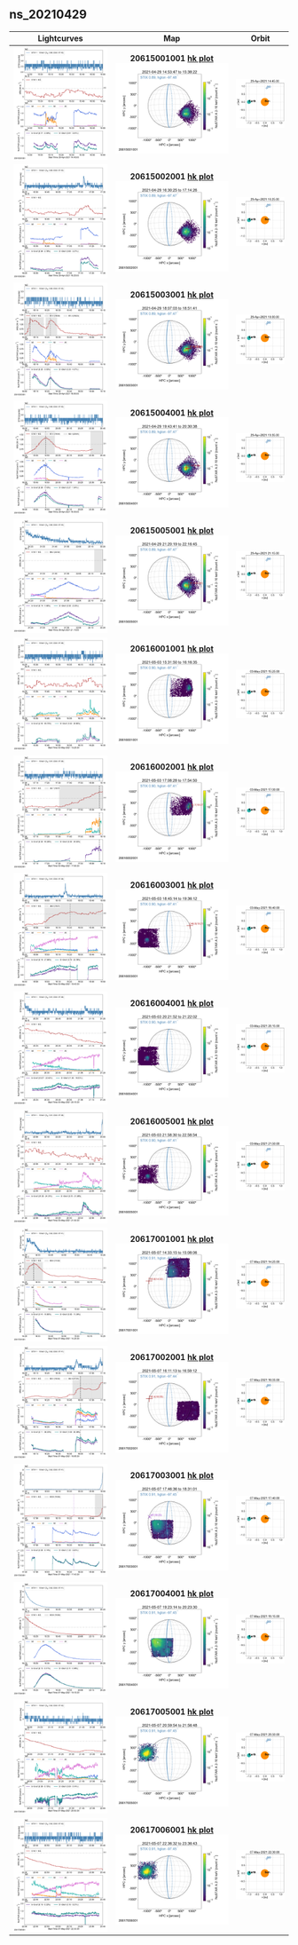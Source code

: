 ## ns_20210429
 
|  Lightcurves |  Map | Orbit |
|:---:|:---:|:---:|
|[![](ltc_20210429_1445_20615001001_ngs.png)](ltc_20210429_1445_20615001001_ngs.png)|**20615001001 [hk plot](hkltc_20210429_1445_20615001001_ngs.png)**<br/>[![](map_20210429_1445_20615001001_ngs.png)](map_20210429_1445_20615001001_ngs.png)|[![](orbeph_20210429_1445_20615001001_ngs.png)](orbeph_20210429_1445_20615001001_ngs.png)|
|[![](ltc_20210429_1625_20615002001_ngs.png)](ltc_20210429_1625_20615002001_ngs.png)|**20615002001 [hk plot](hkltc_20210429_1625_20615002001_ngs.png)**<br/>[![](map_20210429_1625_20615002001_ngs.png)](map_20210429_1625_20615002001_ngs.png)|[![](orbeph_20210429_1625_20615002001_ngs.png)](orbeph_20210429_1625_20615002001_ngs.png)|
|[![](ltc_20210429_1800_20615003001_ngs.png)](ltc_20210429_1800_20615003001_ngs.png)|**20615003001 [hk plot](hkltc_20210429_1800_20615003001_ngs.png)**<br/>[![](map_20210429_1800_20615003001_ngs.png)](map_20210429_1800_20615003001_ngs.png)|[![](orbeph_20210429_1800_20615003001_ngs.png)](orbeph_20210429_1800_20615003001_ngs.png)|
|[![](ltc_20210429_1935_20615004001_ngs.png)](ltc_20210429_1935_20615004001_ngs.png)|**20615004001 [hk plot](hkltc_20210429_1935_20615004001_ngs.png)**<br/>[![](map_20210429_1935_20615004001_ngs.png)](map_20210429_1935_20615004001_ngs.png)|[![](orbeph_20210429_1935_20615004001_ngs.png)](orbeph_20210429_1935_20615004001_ngs.png)|
|[![](ltc_20210429_2115_20615005001_ngs.png)](ltc_20210429_2115_20615005001_ngs.png)|**20615005001 [hk plot](hkltc_20210429_2115_20615005001_ngs.png)**<br/>[![](map_20210429_2115_20615005001_ngs.png)](map_20210429_2115_20615005001_ngs.png)|[![](orbeph_20210429_2115_20615005001_ngs.png)](orbeph_20210429_2115_20615005001_ngs.png)|
|[![](ltc_20210503_1525_20616001001_ngs.png)](ltc_20210503_1525_20616001001_ngs.png)|**20616001001 [hk plot](hkltc_20210503_1525_20616001001_ngs.png)**<br/>[![](map_20210503_1525_20616001001_ngs.png)](map_20210503_1525_20616001001_ngs.png)|[![](orbeph_20210503_1525_20616001001_ngs.png)](orbeph_20210503_1525_20616001001_ngs.png)|
|[![](ltc_20210503_1700_20616002001_ngs.png)](ltc_20210503_1700_20616002001_ngs.png)|**20616002001 [hk plot](hkltc_20210503_1700_20616002001_ngs.png)**<br/>[![](map_20210503_1700_20616002001_ngs.png)](map_20210503_1700_20616002001_ngs.png)|[![](orbeph_20210503_1700_20616002001_ngs.png)](orbeph_20210503_1700_20616002001_ngs.png)|
|[![](ltc_20210503_1840_20616003001_ngs.png)](ltc_20210503_1840_20616003001_ngs.png)|**20616003001 [hk plot](hkltc_20210503_1840_20616003001_ngs.png)**<br/>[![](map_20210503_1840_20616003001_ngs.png)](map_20210503_1840_20616003001_ngs.png)|[![](orbeph_20210503_1840_20616003001_ngs.png)](orbeph_20210503_1840_20616003001_ngs.png)|
|[![](ltc_20210503_2015_20616004001_ngs.png)](ltc_20210503_2015_20616004001_ngs.png)|**20616004001 [hk plot](hkltc_20210503_2015_20616004001_ngs.png)**<br/>[![](map_20210503_2015_20616004001_ngs.png)](map_20210503_2015_20616004001_ngs.png)|[![](orbeph_20210503_2015_20616004001_ngs.png)](orbeph_20210503_2015_20616004001_ngs.png)|
|[![](ltc_20210503_2150_20616005001_ngs.png)](ltc_20210503_2150_20616005001_ngs.png)|**20616005001 [hk plot](hkltc_20210503_2150_20616005001_ngs.png)**<br/>[![](map_20210503_2150_20616005001_ngs.png)](map_20210503_2150_20616005001_ngs.png)|[![](orbeph_20210503_2150_20616005001_ngs.png)](orbeph_20210503_2150_20616005001_ngs.png)|
|[![](ltc_20210507_1425_20617001001_ngs.png)](ltc_20210507_1425_20617001001_ngs.png)|**20617001001 [hk plot](hkltc_20210507_1425_20617001001_ngs.png)**<br/>[![](map_20210507_1425_20617001001_ngs.png)](map_20210507_1425_20617001001_ngs.png)|[![](orbeph_20210507_1425_20617001001_ngs.png)](orbeph_20210507_1425_20617001001_ngs.png)|
|[![](ltc_20210507_1605_20617002001_ngs.png)](ltc_20210507_1605_20617002001_ngs.png)|**20617002001 [hk plot](hkltc_20210507_1605_20617002001_ngs.png)**<br/>[![](map_20210507_1605_20617002001_ngs.png)](map_20210507_1605_20617002001_ngs.png)|[![](orbeph_20210507_1605_20617002001_ngs.png)](orbeph_20210507_1605_20617002001_ngs.png)|
|[![](ltc_20210507_1740_20617003001_ngs.png)](ltc_20210507_1740_20617003001_ngs.png)|**20617003001 [hk plot](hkltc_20210507_1740_20617003001_ngs.png)**<br/>[![](map_20210507_1740_20617003001_ngs.png)](map_20210507_1740_20617003001_ngs.png)|[![](orbeph_20210507_1740_20617003001_ngs.png)](orbeph_20210507_1740_20617003001_ngs.png)|
|[![](ltc_20210507_1915_20617004001_ngs.png)](ltc_20210507_1915_20617004001_ngs.png)|**20617004001 [hk plot](hkltc_20210507_1915_20617004001_ngs.png)**<br/>[![](map_20210507_1915_20617004001_ngs.png)](map_20210507_1915_20617004001_ngs.png)|[![](orbeph_20210507_1915_20617004001_ngs.png)](orbeph_20210507_1915_20617004001_ngs.png)|
|[![](ltc_20210507_2050_20617005001_ngs.png)](ltc_20210507_2050_20617005001_ngs.png)|**20617005001 [hk plot](hkltc_20210507_2050_20617005001_ngs.png)**<br/>[![](map_20210507_2050_20617005001_ngs.png)](map_20210507_2050_20617005001_ngs.png)|[![](orbeph_20210507_2050_20617005001_ngs.png)](orbeph_20210507_2050_20617005001_ngs.png)|
|[![](ltc_20210507_2230_20617006001_ngs.png)](ltc_20210507_2230_20617006001_ngs.png)|**20617006001 [hk plot](hkltc_20210507_2230_20617006001_ngs.png)**<br/>[![](map_20210507_2230_20617006001_ngs.png)](map_20210507_2230_20617006001_ngs.png)|[![](orbeph_20210507_2230_20617006001_ngs.png)](orbeph_20210507_2230_20617006001_ngs.png)|
